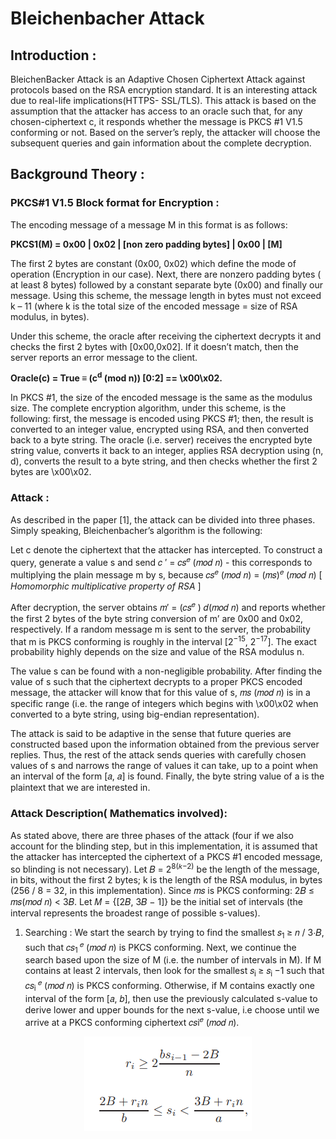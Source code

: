 # Bleichenbacher Attack
## Introduction : 
BleichenBacker Attack is an Adaptive Chosen Ciphertext Attack against protocols based on the RSA encryption standard. It is an interesting attack due to real-life implications(HTTPS- SSL/TLS). This attack is based on the assumption that the attacker has access to an oracle such that, for any chosen-ciphertext c, it responds whether the message is PKCS #1 V1.5 conforming or not. Based on the server’s reply, the attacker will choose the subsequent queries and gain information about the complete decryption.

## Background Theory :

### PKCS#1 V1.5 Block format for Encryption :
The encoding message of a message M in this format is as follows:

**PKCS1(M) = 0x00 | 0x02 | [non zero padding bytes] | 0x00 | [M]**

The first 2 bytes are constant (0x00, 0x02) which define the mode of operation (Encryption in our case). Next, there are nonzero padding bytes ( at least 8 bytes) followed by a constant separate byte (0x00) and finally our message. Using this scheme, the message length in bytes must not exceed k – 11 (where k is the total size of the encoded message = size of RSA modulus, in bytes).
	
Under this scheme, the oracle after receiving the ciphertext decrypts it and checks the first 2 bytes with [0x00,0x02]. If it doesn’t match, then the server reports an error message to the client.

**Oracle(c) = True ≡ (c<sup>d</sup> (mod n)) [0:2] == \x00\x02.**

In PKCS #1, the size of the encoded message is the same as the modulus size. The complete encryption algorithm, under this scheme, is the following: first, the message is encoded using PKCS #1; then, the result is converted to an integer value, encrypted using RSA, and then converted back to a byte string. The oracle (i.e. server) receives the encrypted byte string value, converts it back to an integer, applies RSA decryption using (n, d), converts the result to a byte string, and then checks whether the first 2 bytes are \x00\x02.

### Attack :

As described in the paper [1], the attack can be divided into three phases. Simply speaking, Bleichenbacher’s algorithm is the following:

Let c denote the ciphertext that the attacker has intercepted. To construct a query, generate a value s and send 𝑐 ′ = 𝑐𝑠<sup>𝑒</sup> (𝑚𝑜𝑑 𝑛) - this corresponds to multiplying the plain message m by s, because 𝑐𝑠<sup>𝑒</sup> (𝑚𝑜𝑑 𝑛) = (𝑚𝑠)<sup>𝑒</sup> (𝑚𝑜𝑑 𝑛) [ *Homomorphic multiplicative property of RSA* ]

After decryption, the server obtains 𝑚′ = (𝑐𝑠<sup>𝑒</sup> ) 𝑑(𝑚𝑜𝑑 𝑛) and reports whether the first 2 bytes of the byte string conversion of m’ are 0x00 and 0x02, respectively. If a random message m is sent to the server, the probability that m is PKCS conforming is roughly in the interval [2<sup>−15</sup>, 2<sup>−17</sup>]. The exact probability highly depends on the size and value of the RSA modulus n. 

The value s can be found with a non-negligible probability. After finding the value of s such that the ciphertext decrypts to a proper PKCS encoded message, the attacker will know that for this value of s, 𝑚𝑠 (𝑚𝑜𝑑 𝑛) is in a specific range (i.e. the range of integers which begins with \x00\x02 when converted to a byte string, using big-endian representation). 

The attack is said to be adaptive in the sense that future queries are constructed based upon the information obtained from the previous server replies. Thus, the rest of the attack sends queries with carefully chosen values of s and narrows the range of values it can take, up to a point when an interval of the form [𝑎, 𝑎] is found. Finally, the byte string value of a is the plaintext that we are interested in.


### Attack Description( Mathematics involved):

As stated above, there are three phases of the attack (four if we also account for the blinding step, but in this implementation, it is assumed that the attacker has intercepted the ciphertext of a PKCS #1 encoded message, so blinding is not necessary). 
Let 𝐵 = 2<sup>8(𝑘−2)</sup> be the length of the message, in bits, without the first 2 bytes; k is the length of the RSA modulus, in bytes (256 / 8 = 32, in this implementation). Since 𝑚𝑠 is PKCS conforming: 2𝐵 ≤ 𝑚𝑠(𝑚𝑜𝑑 𝑛) < 3𝐵. Let 𝑀 = {[2𝐵, 3𝐵 − 1]} be the initial set of intervals (the interval represents the broadest range of possible s-values).

1. Searching :
 We start the search by trying to find the smallest 𝑠<sub>1 </sub> ≥ 𝑛 / 3⋅𝐵, such that 𝑐𝑠<sub>1 </sub><sup>𝑒</sup> (𝑚𝑜𝑑 𝑛) is PKCS conforming. Next, we continue the search based upon the size of M (i.e. the number of intervals in M). 
If M contains at least 2 intervals, then look for the smallest 𝑠<sub>i </sub>≥ 𝑠<sub>i </sub>−1 such that 𝑐𝑠<sub>i </sub><sup>𝑒</sup> (𝑚𝑜𝑑 𝑛) is PKCS conforming. Otherwise, if M contains exactly one interval of the form [𝑎, 𝑏], then use the previously calculated s-value to derive lower and upper bounds for the next s-value, i.e choose until we arrive at a PKCS conforming ciphertext 𝑐𝑠i<sup>𝑒</sup> (𝑚𝑜𝑑 𝑛).

<p align="center">
  <img src="https://github.com/Akhi-99/Bleichenbacher-Attack/blob/master/Images/2020-06-05%20(2).png">
</p>





